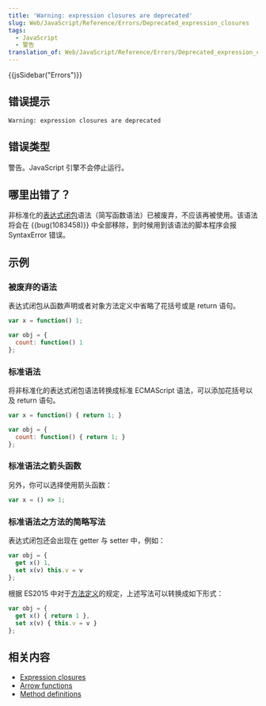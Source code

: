 ```yaml
---
title: 'Warning: expression closures are deprecated'
slug: Web/JavaScript/Reference/Errors/Deprecated_expression_closures
tags:
  - JavaScript
  - 警告
translation_of: Web/JavaScript/Reference/Errors/Deprecated_expression_closures
---
```

{{jsSidebar("Errors")}}

## 错误提示

```plain
Warning: expression closures are deprecated
```

## 错误类型

警告。JavaScript 引擎不会停止运行。

## 哪里出错了？

非标准化的[表达式闭包](/en-US/docs/Web/JavaScript/Reference/Operators/Expression_closures)语法（简写函数语法）已被废弃，不应该再被使用。该语法将会在 {{bug(1083458)}} 中全部移除，到时候用到该语法的脚本程序会报 SyntaxError 错误。

## 示例

### 被废弃的语法

表达式闭包从函数声明或者对象方法定义中省略了花括号或是 return 语句。

```js example-bad
var x = function() 1;

var obj = {
  count: function() 1
};
```

### 标准语法

将非标准化的表达式闭包语法转换成标准 ECMAScript 语法，可以添加花括号以及 return 语句。

```js example-good
var x = function() { return 1; }

var obj = {
  count: function() { return 1; }
};
```

### 标准语法之箭头函数

另外，你可以选择使用箭头函数：

```js example-good
var x = () => 1;
```

### 标准语法之方法的简略写法

表达式闭包还会出现在 getter 与 setter 中，例如：

```js example-bad
var obj = {
  get x() 1,
  set x(v) this.v = v
};
```

根据 ES2015 中对于[方法定义](/en-US/docs/Web/JavaScript/Reference/Functions/Method_definitions)的规定，上述写法可以转换成如下形式：

```js example-good
var obj = {
  get x() { return 1 },
  set x(v) { this.v = v }
};
```

## 相关内容

- [Expression closures](/en-US/docs/Web/JavaScript/Reference/Operators/Expression_closures)
- [Arrow functions](/en-US/docs/Web/JavaScript/Reference/Functions/Arrow_functions)
- [Method definitions](/en-US/docs/Web/JavaScript/Reference/Functions/Method_definitions)
